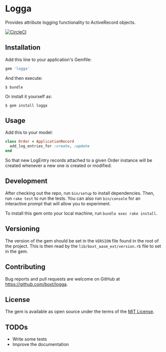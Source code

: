 # Logga

Provides attribute logging functionality to ActiveRecord objects.

[![CircleCI](https://circleci.com/gh/boxt/logga/tree/master.svg?style=svg&circle-token=f9550ac25744c292e3680638bad3d5deafb1c4e1)](https://circleci.com/gh/boxt/logga/tree/master)

## Installation

Add this line to your application's Gemfile:

```ruby
gem 'logga'
```

And then execute:

    $ bundle

Or install it yourself as:

    $ gem install logga

## Usage

Add this to your model:

```ruby
class Order < ApplicationRecord
  add_log_entries_for :create, :update
end

```

So that new LogEntry records attached to a given Order instance will be created whenever a new one is created or
modified.

## Development

After checking out the repo, run `bin/setup` to install dependencies. Then, run `rake test` to run the tests. You can also run `bin/console` for an interactive prompt that will allow you to experiment.

To install this gem onto your local machine, run `bundle exec rake install`.

## Versioning

The version of the gem should be set in the `VERSION` file found in the root of the project. This is then read by the `lib/boxt_aasm_ext/version.rb` file to set in the gem.

## Contributing

Bug reports and pull requests are welcome on GitHub at https://github.com/boxt/logga.

## License

The gem is available as open source under the terms of the [MIT License](http://opensource.org/licenses/MIT).

## TODOs

- Write some tests
- Improve the documentation

